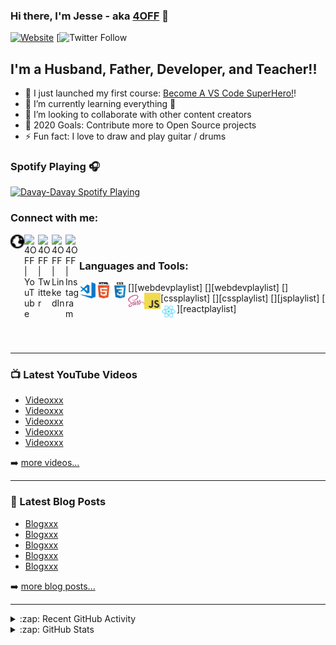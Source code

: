 ### Hi there, I'm Jesse - aka [4OFF][website] 👋

[![Website](https://img.shields.io/website?label=4OFF.org&style=for-the-badge&url=https%3A%2F%2Fcodestackr.com)](https://4off.org)
[![Twitter Follow]()

## I'm a Husband, Father, Developer, and Teacher!!

- 🔭 I just launched my first course: [Become A VS Code SuperHero!][course]!
- 🌱 I’m currently learning everything 🤣
- 👯 I’m looking to collaborate with other content creators
- 🥅 2020 Goals: Contribute more to Open Source projects
- ⚡ Fun fact: I love to draw and play guitar / drums

### Spotify Playing 🎧

[<img src="https://now-playing-codestackr.vercel.app/api/spotify-playing" alt="Davay-Davay Spotify Playing" width="350" />](https://open.spotify.com/track/3t09TaslVMZopRbxEqN7pS?si=j7kWzTjDQjm61sMifmLy4w)


### Connect with me:

[<img align="left" alt="4off.org" width="22px" src="https://raw.githubusercontent.com/iconic/open-iconic/master/svg/globe.svg" />][website]
[<img align="left" alt="4OFF | YouTube" width="22px" src="https://cdn.jsdelivr.net/npm/simple-icons@v3/icons/youtube.svg" />][youtube]
[<img align="left" alt="4OFF | Twitter" width="22px" src="https://cdn.jsdelivr.net/npm/simple-icons@v3/icons/twitter.svg" />][twitter]
[<img align="left" alt="4OFF | LinkedIn" width="22px" src="https://cdn.jsdelivr.net/npm/simple-icons@v3/icons/linkedin.svg" />][linkedin]
[<img align="left" alt="4OFF | Instagram" width="22px" src="https://cdn.jsdelivr.net/npm/simple-icons@v3/icons/instagram.svg" />][instagram]

<br />

### Languages and Tools:

[<img align="left" alt="Visual Studio Code" width="26px" src="https://raw.githubusercontent.com/github/explore/80688e429a7d4ef2fca1e82350fe8e3517d3494d/topics/visual-studio-code/visual-studio-code.png" />][webdevplaylist]
[<img align="left" alt="HTML5" width="26px" src="https://raw.githubusercontent.com/github/explore/80688e429a7d4ef2fca1e82350fe8e3517d3494d/topics/html/html.png" />][webdevplaylist]
[<img align="left" alt="CSS3" width="26px" src="https://raw.githubusercontent.com/github/explore/80688e429a7d4ef2fca1e82350fe8e3517d3494d/topics/css/css.png" />][cssplaylist]
[<img align="left" alt="Sass" width="26px" src="https://raw.githubusercontent.com/github/explore/80688e429a7d4ef2fca1e82350fe8e3517d3494d/topics/sass/sass.png" />][cssplaylist]
[<img align="left" alt="JavaScript" width="26px" src="https://raw.githubusercontent.com/github/explore/80688e429a7d4ef2fca1e82350fe8e3517d3494d/topics/javascript/javascript.png" />][jsplaylist]
[<img align="left" alt="React" width="26px" src="https://raw.githubusercontent.com/github/explore/80688e429a7d4ef2fca1e82350fe8e3517d3494d/topics/react/react.png" />][reactplaylist]

<br />
<br />

---

### 📺 Latest YouTube Videos

<!-- YOUTUBE:START -->
- [Videoxxx](https://www.youtube.com/channel/UCNbbgRZXlip3T0KberLAbug)
- [Videoxxx](https://www.youtube.com/channel/UCNbbgRZXlip3T0KberLAbug)
- [Videoxxx](https://www.youtube.com/channel/UCNbbgRZXlip3T0KberLAbug)
- [Videoxxx](https://www.youtube.com/channel/UCNbbgRZXlip3T0KberLAbug)
- [Videoxxx](https://www.youtube.com/channel/UCNbbgRZXlip3T0KberLAbug)
<!-- YOUTUBE:END -->

➡️ [more videos...](https://youtube.com/codestackr)

---

### 📕 Latest Blog Posts

<!-- BLOG-POST-LIST:START -->
- [Blogxxx](https://4off.org)
- [Blogxxx](https://4off.org)
- [Blogxxx](https://4off.org)
- [Blogxxx](https://4off.org)
- [Blogxxx](https://4off.org)
<!-- BLOG-POST-LIST:END -->

➡️ [more blog posts...](https://4off.org)

---

<details>
  <summary>:zap: Recent GitHub Activity</summary>
  
<!--START_SECTION:activity-->
1. 💪 Opened PR [#259](https://github.com/r1p0) in [florinpop17/app-ideas](https://github.com/r1p0)
2. 🎉 Merged PR [#13](https://github.com/r1p0) in [codeSTACKr/codeSTACKr](https://github.com/r1p0)
3. 💪 Opened PR [#13](https://github.com/r1p0) in [codeSTACKr/codeSTACKr](https://github.com/r1p0)
4. 🎉 Merged PR [#12](https://github.com/r1p0) in [codeSTACKr/codeSTACKr](https://github.com/r1p0)
5. 💪 Opened PR [#12](https://github.com/r1p0) in [codeSTACKr/codeSTACKr](https://github.com/r1p0)
<!--END_SECTION:activity-->

</details>

<details>
  <summary>:zap: GitHub Stats</summary>

  <img align="left" alt="TheRip's GitHub Stats" src="#" />

</details>

[website]: https://4off.org
[course]: http://vsCodeHero.com
[twitter]: https://twitter.com/
[youtube]: https://www.youtube.com/channel/UCNbbgRZXlip3T0KberLAbug
[instagram]: https://instagram.com/nicatiskenderov._
[linkedin]: https://linkedin.com/in/
